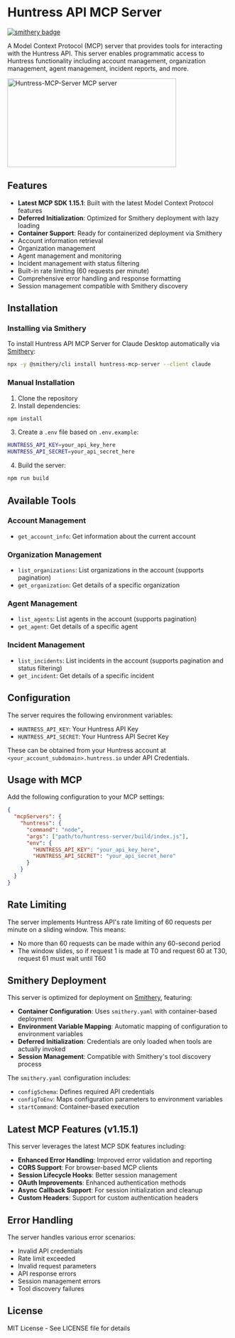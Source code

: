 # Huntress API MCP Server
[![smithery badge](https://smithery.ai/badge/huntress-mcp-server)](https://smithery.ai/server/huntress-mcp-server)

A Model Context Protocol (MCP) server that provides tools for interacting with the Huntress API. This server enables programmatic access to Huntress functionality including account management, organization management, agent management, incident reports, and more.

<a href="https://glama.ai/mcp/servers/hry99k6xc2"><img width="380" height="200" src="https://glama.ai/mcp/servers/hry99k6xc2/badge" alt="Huntress-MCP-Server MCP server" /></a>

## Features

- **Latest MCP SDK 1.15.1**: Built with the latest Model Context Protocol features
- **Deferred Initialization**: Optimized for Smithery deployment with lazy loading
- **Container Support**: Ready for containerized deployment via Smithery
- Account information retrieval
- Organization management
- Agent management and monitoring
- Incident management with status filtering
- Built-in rate limiting (60 requests per minute)
- Comprehensive error handling and response formatting
- Session management compatible with Smithery discovery

## Installation

### Installing via Smithery

To install Huntress API MCP Server for Claude Desktop automatically via [Smithery](https://smithery.ai/server/huntress-mcp-server):

```bash
npx -y @smithery/cli install huntress-mcp-server --client claude
```

### Manual Installation
1. Clone the repository
2. Install dependencies:
```bash
npm install
```
3. Create a `.env` file based on `.env.example`:
```bash
HUNTRESS_API_KEY=your_api_key_here
HUNTRESS_API_SECRET=your_api_secret_here
```
4. Build the server:
```bash
npm run build
```

## Available Tools

### Account Management
- `get_account_info`: Get information about the current account

### Organization Management
- `list_organizations`: List organizations in the account (supports pagination)
- `get_organization`: Get details of a specific organization

### Agent Management
- `list_agents`: List agents in the account (supports pagination)
- `get_agent`: Get details of a specific agent

### Incident Management
- `list_incidents`: List incidents in the account (supports pagination and status filtering)
- `get_incident`: Get details of a specific incident

## Configuration

The server requires the following environment variables:

- `HUNTRESS_API_KEY`: Your Huntress API Key
- `HUNTRESS_API_SECRET`: Your Huntress API Secret Key

These can be obtained from your Huntress account at `<your_account_subdomain>.huntress.io` under API Credentials.

## Usage with MCP

Add the following configuration to your MCP settings:

```json
{
  "mcpServers": {
    "huntress": {
      "command": "node",
      "args": ["path/to/huntress-server/build/index.js"],
      "env": {
        "HUNTRESS_API_KEY": "your_api_key_here",
        "HUNTRESS_API_SECRET": "your_api_secret_here"
      }
    }
  }
}
```

## Rate Limiting

The server implements Huntress API's rate limiting of 60 requests per minute on a sliding window. This means:
- No more than 60 requests can be made within any 60-second period
- The window slides, so if request 1 is made at T0 and request 60 at T30, request 61 must wait until T60

## Smithery Deployment

This server is optimized for deployment on [Smithery](https://smithery.ai), featuring:

- **Container Configuration**: Uses `smithery.yaml` with container-based deployment
- **Environment Variable Mapping**: Automatic mapping of configuration to environment variables
- **Deferred Initialization**: Credentials are only loaded when tools are actually invoked
- **Session Management**: Compatible with Smithery's tool discovery process

The `smithery.yaml` configuration includes:
- `configSchema`: Defines required API credentials
- `configToEnv`: Maps configuration parameters to environment variables
- `startCommand`: Container-based execution

## Latest MCP Features (v1.15.1)

This server leverages the latest MCP SDK features including:

- **Enhanced Error Handling**: Improved error validation and reporting
- **CORS Support**: For browser-based MCP clients
- **Session Lifecycle Hooks**: Better session management
- **OAuth Improvements**: Enhanced authentication methods
- **Async Callback Support**: For session initialization and cleanup
- **Custom Headers**: Support for custom authentication headers

## Error Handling

The server handles various error scenarios:
- Invalid API credentials
- Rate limit exceeded
- Invalid request parameters
- API response errors
- Session management errors
- Tool discovery failures

## License

MIT License - See LICENSE file for details
